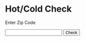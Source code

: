 
<html>
<title>HTML Tutorial</title>
<body>

<h1>Hot/Cold Check</h1>
<p>Enter Zip Code</p>


<input type="number" id="zipCode" onkeypress="checkEnter(event)">
<button id="checkButton" onClick="checkInput()">Check</button>
<br>
<H1 id="result"></H1>
<H1 id="upgrade"></H1>
<script>
function checkEnter(ev){
	if(ev.keyCode==13){
		checkInput();
		document.getElementById("zipCode").select();
		}
	}

function checkInput(){
var hot = false;
var toInt = 0;
var InfoText = "";
toInt = document.getElementById("zipCode").value;
document.getElementById("zipCode").select();

if(toInt<10000 || toInt>99999)
	{
		alert("Invalid Input");
		hot = false;
                infoText = "Invalid Input";
	}

else if ((toInt >= 37300 && toInt <= 37999)
                || (toInt >= 28700 && toInt <= 28999)
                || (toInt >= 30100 && toInt < 30200)
                || (toInt >= 30700 && toInt < 30800)
                || (toInt >= 24200 && toInt < 24400)
//Arkansas
                || (toInt >= 71600 && toInt <= 71999)
                || (toInt >= 72002 && toInt <= 72004)
                || (toInt >= 72006 && toInt <= 72013)
                || (toInt >= 72015 && toInt <= 72020)
                || (toInt >= 72022 && toInt <= 72024)
                || (toInt >= 72026 && toInt <= 72028)
                || (toInt >= 72030 && toInt <= 72035)
                || (toInt >= 72037 && toInt <= 72042)
                || (toInt >= 72045 && toInt <= 72048)
                || (toInt >= 72052 && toInt <= 72061)
                || (toInt >= 72064 && toInt <= 72068)
                || (toInt >= 72070 && toInt <= 72073)
                || (toInt >= 72076 && toInt <= 72079)
                || (toInt >= 72081 && toInt <= 72087)
                || (toInt >= 72089 && toInt <= 72099)
                || (toInt >= 72102 && toInt <= 72107)
                || (toInt == 72111)
                || (toInt >= 72113 && toInt <= 72122)
                || (toInt == 72124)
                || (toInt >= 72126 && toInt <= 72129)
                || (toInt >= 72131 && toInt <= 72152)
                || (toInt >= 72157 && toInt <= 72164)
                || (toInt >= 72166 && toInt <= 72168)
                || (toInt >= 72170 && toInt <= 72199)
                || (toInt >= 72200 && toInt <= 72299)
                || (toInt == 72530)
                || (toInt == 72543)
                || (toInt >= 72545 && toInt <= 72546)
                || (toInt == 72581))
            {
                hot = true;
                infoText = "Hot: Knoxville";
            }
//Whites Creek TN
            else if ((toInt >= 37000 && toInt <= 37299)
                || (toInt >= 38000 && toInt <= 38599)
                || (toInt >= 35000 && toInt <= 35999)
                || (toInt == 36024 || toInt == 36026 || toInt == 36080)
                || (toInt == 36251 || toInt == 36255 || toInt == 36256 || toInt == 36267 || toInt == 36276)
                || (toInt == 36744 || toInt == 36776)
                || (toInt >= 73000 && toInt <= 74999))
            {
                hot = true;
                infoText = "Hot: Whites Creek";
            }
//Charleston WV
            else if ((toInt >= 24700 && toInt <= 25399)
                || (toInt >= 25500 && toInt <= 26699)
                || (toInt >= 26800 && toInt <= 26899))
            {
                hot = true;
                infoText = "Hot: WV";
            }
//Columbus OH
            else if ((toInt >= 43000 && toInt <= 43008) || (toInt >= 43011 && toInt <= 43028)
                || (toInt >= 43030 && toInt <= 43043) || (toInt >= 43045 && toInt <= 43046)
                || (toInt >= 43048 && toInt <= 43059) || (toInt >= 43061 && toInt <= 43069)
                || (toInt == 43071) || (toInt >= 43073 && toInt <= 43077)
                || (toInt >= 43079 && toInt <= 43082) || (toInt == 43085)
                || (toInt >= 43102 && toInt <= 43103) || (toInt == 43105)
                || (toInt >= 43107 && toInt <= 43112) || (toInt >= 43116 && toInt <= 43120)
                || (toInt >= 43122 && toInt <= 43127) || (toInt >= 43129 && toInt <= 43134)
                || (toInt >= 43136 && toInt <= 43139) || (toInt >= 43143 && toInt <= 43144)
                || (toInt >= 43146 && toInt <= 43150) || (toInt == 43155)
                || (toInt >= 43157 && toInt <= 43159) || (toInt >= 43161 && toInt <= 43163)
                || (toInt >= 43165 && toInt <= 43199)
                || (toInt >= 43200 && toInt <= 43299)
                || (toInt >= 43300 && toInt <= 43310) || (toInt >= 43312 && toInt <= 43317)
                || (toInt >= 43320 && toInt <= 43335) || (toInt >= 43337 && toInt <= 43342)
                || (toInt >= 43344 && toInt <= 43356) || (toInt >= 43358 && toInt <= 43359)
                || (toInt >= 43400 && toInt <= 44999) || (toInt >= 45700 && toInt <= 45899)
                || (toInt == 45622) || (toInt == 45651) || (toInt == 45654) || (toInt == 45695) || (toInt == 45698))
            {
                hot = true;
                infoText = "Hot: Columbus";
            }
//Indianapolis IN
            else if ((toInt >= 46000 && toInt <= 47999) || (toInt >= 60900 && toInt <= 60999)
                || (toInt >= 61800 && toInt <= 61999) || (toInt >= 62500 && toInt <= 62599)
                || (toInt >= 62400 && toInt <= 62499
                && toInt != 62411 && toInt != 62412 && toInt != 62418
                && toInt != 62426 && toInt != 62443 && toInt != 62458 && toInt != 62471)
                || (toInt == 62806) || (toInt == 62809) || (toInt == 62811) || (toInt == 62815)
                || (toInt == 62818) || (toInt == 62820) || (toInt == 62823) || (toInt == 62824)
                || (toInt == 62827) || (toInt == 62833) || (toInt == 62837) || (toInt == 62839)
                || (toInt == 62842) || (toInt == 62843) || (toInt == 62844) || (toInt == 62850)
                || (toInt == 62852) || (toInt == 62855) || (toInt == 62858) || (toInt == 62862)
                || (toInt == 62863) || (toInt == 62868) || (toInt == 62878) || (toInt == 62879)
                || (toInt == 62887))
            {
                hot = true;
                infoText = "Hot: Indianapolis";
            }
 //CCHIL IL
            else if ((toInt >= 83200 && toInt <= 83899) || (toInt >= 97000 && toInt <= 97999)
                || (toInt >= 98000 && toInt <= 99499) || (toInt >= 93600 && toInt <= 96199))
            {
                hot = true;
                infoText = "Hot: CCHIL";
            }
//Paducah KY
            else if ((toInt >= 42000 && toInt <= 42099))
            {
                hot = true;
                infoText = "Hot: Paducah";
            }
            else
            {
                hot = false;
                infoText = "Cold (Check for Next Day)";
            }
//updates for and new colds
            if(toInt >=25700  && toInt<=25799 || toInt >= 47100 && toInt <= 47199)
            {
                hot = false;
				infoText = "Cold (Check for Next Day)";
            }
	

if (hot&&(
            (toInt>=37001&&toInt<=37011)|| (toInt >= 37013 && toInt <= 37058)
            || (toInt >= 37060 && toInt <= 37094) || (toInt >= 37096 && toInt <= 37099)
            || (toInt >= 37101 && toInt <= 37109) || (toInt >= 37112 && toInt <= 37165)
            || (toInt >= 37167 && toInt <= 37199)             
            || (toInt >= 37200 && toInt <= 37299)
            || (toInt == 37301) || (toInt == 37305) || (toInt == 37306) || (toInt == 37318) 
            || (toInt == 37319) || (toInt == 37324) || (toInt == 37328) || (toInt == 37330)
            || (toInt == 37334) || (toInt == 37335) || (toInt == 37342) || (toInt == 37301)
            || (toInt >= 37344 && toInt <= 37346) || (toInt == 37348) || (toInt == 37349)
            || (toInt == 37352) || (toInt == 37355) || (toInt >= 37357 && toInt <= 37360)
            || (toInt == 37366) || (toInt == 37382) || (toInt >= 37388 && toInt <= 37390)
            || (toInt >= 37392 && toInt <= 37395) || (toInt >= 37398 && toInt <= 37399)
            || (toInt == 37705) || (toInt == 37707) || (toInt == 37709) || (toInt == 37714)
            || (toInt == 37715) || (toInt == 37721) || (toInt == 37724) || (toInt == 37725)
            || (toInt == 37729) || (toInt == 37730) || (toInt == 37738) || (toInt == 37752)
            || (toInt == 37754) || (toInt == 37757) || (toInt == 37760) || (toInt == 37762)
            || (toInt == 37764) || (toInt == 37766) || (toInt == 37769) || (toInt == 37773)
            || (toInt == 37779)
            || (toInt == 37806) || (toInt == 37807) || (toInt == 37819) || (toInt == 37820) 
            || (toInt == 37824) || (toInt == 37825) || (toInt == 37828)
            || (toInt >= 37847 && toInt <= 37849) || (toInt == 37851) || (toInt >= 37861 && toInt <= 37868)
            || (toInt == 37870) || (toInt == 37871) || (toInt == 37876) || (toInt == 37879)
            || (toInt == 37888)
            || (toInt >= 37900 && toInt <= 37999)
            || (toInt == 38201) || (toInt >= 38221 && toInt <= 38226) || (toInt == 38229) || (toInt == 38231)
            || (toInt >= 38236 && toInt <= 38238) || (toInt == 38241) || (toInt == 38242) || (toInt == 38251)
            || (toInt == 38255) || (toInt == 38256) || (toInt == 38257)
            || (toInt == 38317) || (toInt == 38318) || (toInt == 38320) || (toInt == 38324) 
            || (toInt == 38333) || (toInt == 38341) || (toInt == 38342) || (toInt == 38344) 
            || (toInt == 38387) || (toInt == 38390)
            || (toInt == 38401) || (toInt == 38402) || (toInt == 38451) || (toInt == 38454)
            || (toInt == 38461) || (toInt == 38462) || (toInt == 38474) || (toInt == 38476)
            || (toInt == 38482) || (toInt == 38487) || (toInt == 38488)
            || (toInt >= 38501 && toInt <= 38503) || (toInt == 38505) || (toInt == 38506)
            || (toInt >= 38541 && toInt <= 38545) || (toInt >= 38547 && toInt <= 38549)
            || (toInt == 38551) || (toInt == 38552) || (toInt == 38554) || (toInt == 38560)
            || (toInt == 38562) || (toInt == 38563) || (toInt == 38564)
            || (toInt >= 38567 && toInt <= 38570) || (toInt == 38573) || (toInt == 38575) || (toInt == 38577)
            || (toInt == 38580) || (toInt == 38582) || (toInt == 38588) || (toInt == 38589)
            || (toInt == 43002) || (toInt == 43004) || (toInt == 43007) || (toInt == 43016)
            || (toInt == 43017) || (toInt == 43021) || (toInt == 43026) || (toInt == 43035)
            || (toInt == 43036) || (toInt == 43040) || (toInt == 43041) || (toInt == 43045)
            || (toInt == 43054) || (toInt == 43061) || (toInt == 43064) || (toInt == 43065)
            || (toInt == 43067) || (toInt == 43068) || (toInt == 43069) || (toInt == 43073)
            || (toInt == 43074) || (toInt == 43077) || (toInt == 43081) || (toInt == 43082)
            || (toInt == 43085) || (toInt == 43086)
            || (toInt == 43103) || (toInt == 43109) || (toInt == 43110) || (toInt == 43116)
            || (toInt == 43117) || (toInt == 43119) || (toInt == 43123) || (toInt == 43125)
            || (toInt == 43126) || (toInt == 43136) || (toInt == 43137) || (toInt == 43143)
            || (toInt == 43146) || (toInt == 43147) || (toInt == 43162) || (toInt == 43194)
            || (toInt == 43195) || (toInt == 43199)
            || (toInt >= 43200 && toInt <= 43299)
            || (toInt == 43310) || (toInt == 43316) || (toInt == 43324) || (toInt == 43331)
            || (toInt == 43333) || (toInt == 43346) || (toInt == 43347) || (toInt == 43348)
            || (toInt == 43413) || (toInt == 43437) || (toInt == 43457) || (toInt == 43466)
            || (toInt == 43467)
            || (toInt == 43516) || (toInt == 43529)
            || (toInt == 44802) || (toInt == 44804) || (toInt == 44817) || (toInt == 44830)
            || (toInt == 44844) || (toInt == 44853)
            || (toInt == 45801) || (toInt == 45802) || (toInt >= 45804 && toInt <= 45810)
            || (toInt == 45812) || (toInt >= 45814 && toInt <= 45817) || (toInt == 45819) || (toInt == 45820)
            || (toInt == 45822) || (toInt >= 45826 && toInt <= 45828) || (toInt == 45830) || (toInt == 45832)
            || (toInt == 45833) || (toInt == 45835) || (toInt == 45836) || (toInt >= 45838 && toInt <= 45841)
            || (toInt >= 45843 && toInt <= 45846) || (toInt >= 45848 && toInt <= 45851) || (toInt == 45853)
            || (toInt == 45854) || (toInt == 45856) || (toInt >= 45858 && toInt <= 45860)
            || (toInt >= 45862 && toInt <= 45873)
            || (toInt >= 46000 && toInt <= 46299)
            || (toInt == 46702) || (toInt == 46704) || (toInt == 46711) || (toInt == 46713) 
            || (toInt == 46714) || (toInt == 46723) || (toInt == 46725) || (toInt == 46731) 
            || (toInt == 46733) || (toInt == 46740) || (toInt == 46741) || (toInt == 46743)
            || (toInt == 46745) || (toInt == 46748) || (toInt == 46750) || (toInt == 46759)
            || (toInt == 46764) || (toInt == 46765) || (toInt == 46766) || (toInt == 46769)
            || (toInt == 46770) || (toInt == 46772) || (toInt == 46773) || (toInt == 46774)
            || (toInt == 46777) || (toInt == 46778) || (toInt == 46780) || (toInt == 46781)
            || (toInt == 46782) || (toInt == 46783) || (toInt == 46787) || (toInt == 46791)
            || (toInt == 46792) || (toInt == 46797)
            || (toInt >= 46800 && toInt <= 46899)
            || (toInt >= 46900 && toInt <= 46909) || (toInt == 46911) || (toInt >= 46913 && toInt <= 46920)
            || (toInt >= 46923 && toInt <= 46927) || (toInt >= 46929 && toInt <= 46932) || (toInt == 46936)
            || (toInt == 46937) || (toInt == 46942) || (toInt >= 46947 && toInt <= 46950) || (toInt == 46958)
            || (toInt == 46959) || (toInt == 46961) || (toInt == 46965) || (toInt == 46966) || (toInt == 46967)
            || (toInt >= 46970 && toInt <= 46973) || (toInt == 46977) || (toInt == 46978) || (toInt == 46979)
            || (toInt == 46988) || (toInt == 46994) || (toInt == 46995) || (toInt == 46998) || (toInt == 46999)
            || (toInt >= 47000 && toInt <= 47499)
            || (toInt >= 47501 && toInt <= 47512) || (toInt >= 47516 && toInt <= 47519)
            || (toInt == 47522) || (toInt == 47524) || (toInt == 47526) || (toInt == 47528) 
            || (toInt == 47529) || (toInt == 47530) || (toInt == 47533) || (toInt == 47534)
            || (toInt == 47535) || (toInt == 47538) || (toInt == 47539) || (toInt == 47540)
            || (toInt == 47543) || (toInt == 47544) || (toInt == 47548) || (toInt == 47553)
            || (toInt == 47554) || (toInt == 47555) || (toInt >= 47557 && toInt <= 47563)
            || (toInt >= 47565 && toInt <= 47573) || (toInt == 47578) || (toInt == 47581)
            || (toInt == 47582) || (toInt == 47583) || (toInt == 47587) || (toInt == 47589)
            || (toInt >= 47591&& toInt <= 47597)
            || (toInt >= 47600 && toInt <= 47999)
            || (toInt == 60918) || (toInt == 60924) || (toInt == 60926) || (toInt == 60932)
            || (toInt == 60933) || (toInt == 60936) || (toInt == 60939) || (toInt == 60942)
            || (toInt == 60948) || (toInt == 60949) || (toInt == 60952) || (toInt == 60953)
            || (toInt == 60957) || (toInt == 60960) || (toInt == 60962) || (toInt == 60963)
            || (toInt == 60967) || (toInt == 60973)
            || (toInt == 61801) || (toInt == 61802) || (toInt == 61803)
            || (toInt >= 61810 && toInt <= 61818) || (toInt >= 61820 && toInt <= 61822)
            || (toInt >= 61824 && toInt <= 61826) || (toInt >= 61830 && toInt <= 61834)
            || (toInt >= 61839 && toInt <= 61859) || (toInt >= 61862 && toInt <= 61866)
            || (toInt >= 61870 && toInt <= 61878) || (toInt == 61880) || (toInt == 61882)
            || (toInt == 61883) || (toInt == 61884)
            || (toInt == 61919) || (toInt == 61924) || (toInt == 61932) || (toInt == 61940) 
            || (toInt == 61941) || (toInt == 61942) || (toInt == 61953) || (toInt == 61956)
            || (toInt == 62410) || (toInt == 62411) || (toInt == 62413) || (toInt == 62417)
            || (toInt == 62418) || (toInt == 62419) || (toInt == 62421) || (toInt == 62425)
            || (toInt == 62426) || (toInt == 62427) || (toInt == 62432) || (toInt == 62433)
            || (toInt == 62434) || (toInt == 62439) || (toInt == 62443) || (toInt == 62446)
            || (toInt == 62448) || (toInt == 62449) || (toInt == 62450) || (toInt == 62451)
            || (toInt == 62452) || (toInt == 62454) || (toInt == 62458) || (toInt == 62459)
            || (toInt == 62460) || (toInt == 62464) || (toInt == 62466) || (toInt == 62471)
            || (toInt == 62475) || (toInt == 62476) || (toInt == 62477) || (toInt == 62478)
            || (toInt == 62480) || (toInt == 62481)
            || (toInt >= 62800 && toInt <= 62899)
              )
            )
        {
            document.getElementById("upgrade").innerHTML = "Upgrade: Yes";
        }
        else
        {
            document.getElementById("upgrade").innerHTML = "Upgrade: No";
        }
	

document.getElementById("result").innerHTML = toInt + ": " + infoText;
if(hot){document.getElementById("result").sytle.color="red";}
}
</script>
</body>
</html>
